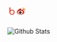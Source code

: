 
<a href="https://beijiu.ink">
  <img align="left" alt="leCapsimRy | MyBlog" width="21px" src="https://raw.githubusercontent.com/leCapsimRy/leCapsimRy/master/assets/blog.svg" />
</a>
<a href="https://weibo.com/DyrieNnn">
  <img align="left" alt="leCpsimRy | weibo" width="21px" src="https://raw.githubusercontent.com/leCapsimRy/leCapsimRy/master/assets/weibo.svg" />
</a>

<br />
<br />

![Github Stats](https://github-readme-stats.vercel.app/api?username=leCapsimRy&show_icons=true)
